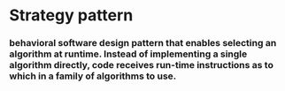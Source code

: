 # Strategy pattern

### behavioral software design pattern that enables selecting an algorithm at runtime. Instead of implementing a single algorithm directly, code receives run-time instructions as to which in a family of algorithms to use.

